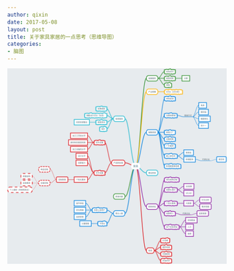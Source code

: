 ```yaml
---
author: qixin
date: 2017-05-08
layout: post
title: 关于家具家居的一点思考（思维导图）
categories:
- 脑图
---
```


![家具家居的一点思考（思维导图）](/assets/2017/05/furniture.png "家具家居的一点思考（思维导图）")
